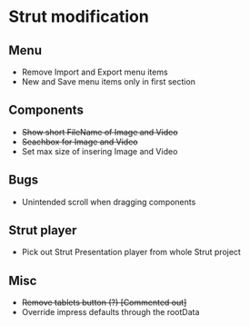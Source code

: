 Strut modification
==================

## Menu
+ Remove Import and Export menu items
+ New and Save menu items only in first section

## Components
+ ~~Show short FileName of Image and Video~~
+ ~~Seachbox for Image and Video~~
+ Set max size of insering Image and Video

## Bugs
+ Unintended scroll when dragging components

## Strut player
+ Pick out Strut Presentation player from whole Strut project

## Misc
+ ~~Remove tablets button (?) [Commented out]~~
+ Override impress defaults through the rootData
